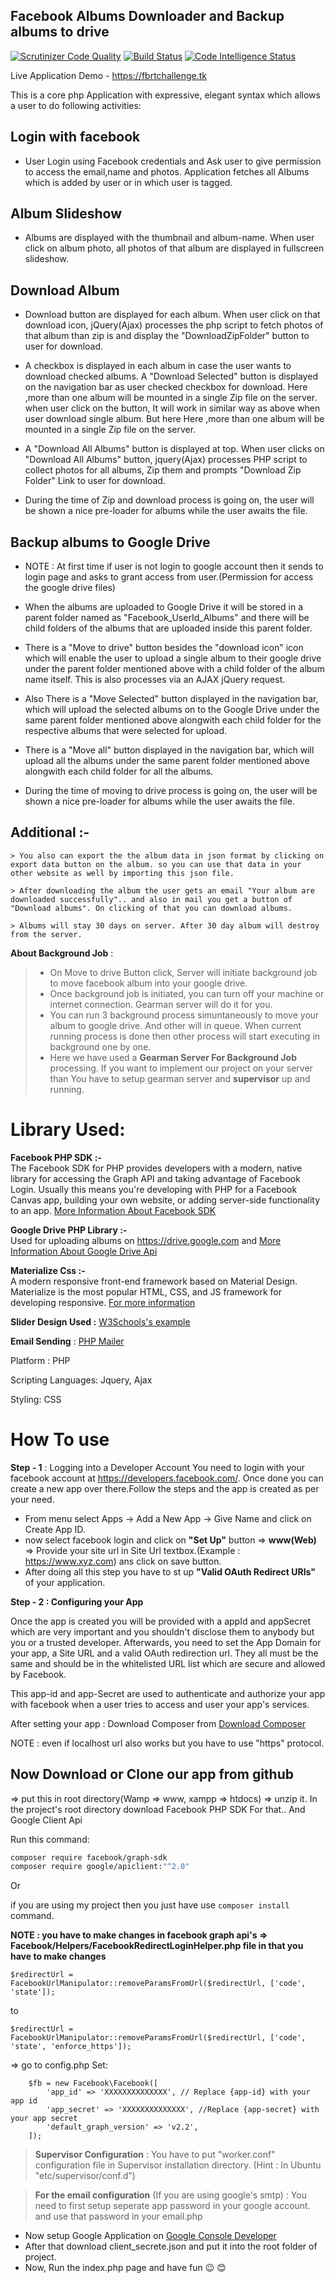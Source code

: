 ## Facebook Albums Downloader and Backup albums to drive
[![Scrutinizer Code Quality](https://scrutinizer-ci.com/g/kishanjasani/SociaManager/badges/quality-score.png?b=master)](https://scrutinizer-ci.com/g/kishanjasani/SociaManager/?branch=master)
[![Build Status](https://scrutinizer-ci.com/g/kishanjasani/SociaManager/badges/build.png?b=master)](https://scrutinizer-ci.com/g/kishanjasani/SociaManager/build-status/master)
[![Code Intelligence Status](https://scrutinizer-ci.com/g/kishanjasani/SociaManager/badges/code-intelligence.svg?b=master)](https://scrutinizer-ci.com/code-intelligence)

Live Application Demo - https://fbrtchallenge.tk

This is a core php Application with expressive, elegant syntax which  allows a user to do following activities:

## Login with facebook
- User Login using Facebook credentials and Ask user to give permission to access the email,name and photos.
Application fetches all Albums which is added by user or in which user is tagged.

## Album Slideshow
- Albums are displayed with the thumbnail and album-name. When user click on album photo, all photos of that album are displayed in fullscreen slideshow.

## Download Album
- Download button are displayed for each album. When user click on that download icon, jQuery(Ajax) processes the php script to fetch photos of that album than zip is and display the "DownloadZipFolder" button to user for download.
- A checkbox is displayed in each album in case the user wants to download checked albums. A "Download Selected" button is displayed on the navigation bar as user checked checkbox for download.
 Here ,more than one album will be mounted in a single Zip file on the server. when user click on the button, It will work in similar way as above when user download single album. But here Here ,more than one album will be mounted in a single Zip file on the server.
- A "Download All Albums" button is displayed at top. When user clicks on "Download All Albums" button, jquery(Ajax) processes PHP script to collect photos for all albums, Zip them and prompts "Download Zip Folder" Link to user for download.

- During the time of Zip and download process is going on, the user will be shown a nice pre-loader for albums while the user awaits the file.

## Backup albums to Google Drive

- NOTE : At first time if user is not login to google account then it sends to login page and asks to grant access from user.(Permission for access the google drive files)

- When the albums are uploaded to Google Drive it will be stored in a parent folder named as "Facebook_UserId_Albums" and there will be child folders of the albums that are uploaded inside this parent folder.

- There is a "Move to drive" button besides the "download icon" icon which will enable the user to upload a single album to their google drive under the parent folder mentioned above with a child folder of the album name itself. This is also processes via an AJAX jQuery request.

- Also There is a "Move Selected" button displayed in the navigation bar, which will upload the selected albums on to the Google Drive under the same parent folder mentioned above alongwith each child folder for the respective albums that were selected for upload.
- There is a "Move all" button displayed in the navigation bar, which will upload all the albums under the same parent folder mentioned above alongwith each child folder for all the albums.
- During the time of moving to drive process is going on, the user will be shown a nice pre-loader for albums while the user awaits the file.

## Additional :-
    > You also can export the the album data in json format by clicking on export data button on the album. so you can use that data in your other website as well by importing this json file.

    > After downloading the album the user gets an email "Your album are downloaded successfully".. and also in mail you get a button of "Download albums". On clicking of that you can download albums.

    > Albums will stay 30 days on server. After 30 day album will destroy from the server.

**About Background Job** : 

> - On Move to drive Button click, Server will initiate background job to move facebook album into your google drive.
> - Once background job is initiated, you can turn off your machine or internet connection. Gearman server will do it for you.
> - You can run 3 background process simuntaneously to move your album to google drive. And other will in queue. When current running process is done then other process will start executing in background one by one.
> - Here we have used a **Gearman Server For Background Job** processing. If you want to implement our project on your server than You have to setup gearman server and **supervisor** up and running.


Library Used:
==========================================================
**Facebook PHP SDK :-**   
The Facebook SDK for PHP provides developers with a modern, native library for accessing the Graph API and
taking advantage of Facebook Login. Usually this means you're developing with PHP for a Facebook Canvas app,
building your own website, or adding server-side functionality to an app.
<a href="https://developers.facebook.com/docs/reference/php/">More Information About Facebook SDK</a>

**Google Drive PHP Library :-**  
Used for uploading albums on https://drive.google.com and <a href="https://developers.google.com/drive/api/v3/quickstart/php">More Information About Google Drive Api</a>

**Materialize Css :-**   
A modern responsive front-end framework based on Material Design.
Materialize is the most popular HTML, CSS, and JS framework for developing responsive. <a href="https://materializecss.com/">For more information</a>

**Slider Design Used :** <a href="https://www.w3schools.com/howto/howto_js_slideshow.asp">W3Schools's
example</a>

**Email Sending** : <a href="https://github.com/PHPMailer/PHPMailer">PHP Mailer</a>  

Platform : PHP

Scripting Languages:
Jquery,
Ajax

Styling: CSS

How To use
================================================

**Step - 1** : Logging into a Developer Account
You need to login with your facebook account at https://developers.facebook.com/. Once done you can create a new app over there.Follow the steps and the app is created as per your need.
- From menu select Apps -> Add a New App -> Give Name and click on Create App ID.
- now select facebook login and click on **"Set Up"** button => **www(Web)** => Provide your site url in Site Url textbox.(Example : https://www.xyz.com) ans click on save button.
- After doing all this step you have to st up **"Valid OAuth Redirect URIs"** of your application.

**Step - 2 : Configuring your App**

Once the app is created you will be provided with a appId and appSecret which are very important and you shouldn't disclose them to anybody but you or a trusted developer. Afterwards, you need to set the App Domain for your app, a Site URL and a valid OAuth redirection url. They all must be the same and should be in the whitelisted URL list which are secure and allowed by Facebook.

This app-id and app-Secret are used to authenticate and authorize your app with facebook when a user tries to access and user your app's services.

After setting your app : Download Composer from <a href="https://getcomposer.org/">Download Composer</a>

NOTE : even if localhost url also works but you have to use "https" protocol.

## Now Download or Clone our app from github
=> put this in root directory(Wamp => www, xampp => htdocs)
=> unzip it.
In the project's root directory download Facebook PHP SDK For that.. And Google Client Api

Run this command:
```sh
composer require facebook/graph-sdk
composer require google/apiclient:"^2.0"
```
Or

if you are using my project then you just have use `composer install ` command.
<p><b>NOTE : you have to make changes in facebook graph api's => Facebook/Helpers/FacebookRedirectLoginHelper.php file
in that you have to make changes</b></p>

`$redirectUrl = FacebookUrlManipulator::removeParamsFromUrl($redirectUrl, ['code', 'state']);`

to

`$redirectUrl = FacebookUrlManipulator::removeParamsFromUrl($redirectUrl, ['code', 'state', 'enforce_https']);`


=> go to config.php
	Set:

        $fb = new Facebook\Facebook([
            'app_id' => 'XXXXXXXXXXXXXX', // Replace {app-id} with your app id
            'app_secret' => 'XXXXXXXXXXXXXX', //Replace {app-secret} with your app secret
            'default_graph_version' => 'v2.2',
        ]);

> **Supervisor Configuration** : You have to put "worker.conf" configuration file in Supervisor installation directory. (Hint : In Ubuntu "etc/supervisor/conf.d")

> **For the email configuration** (If you are using google's smtp) : You need to first setup seperate app password in your google account. and use that password in your email.php

- Now setup Google Application on <a href="https://console.developers.google.com/">Google Console Developer</a>
- After that download client_secrete.json and put it into the root folder of project.
- Now, Run the index.php page and have fun :wink: :blush:
